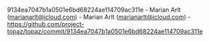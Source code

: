 9134ea7047b1a0501e6bd68224ae114709ac311e - Marian Arlt (marianarlt@icloud.com) - Marian Arlt (marianarlt@icloud.com) - https://github.com/project-topaz/topaz/commit/9134ea7047b1a0501e6bd68224ae114709ac311e
